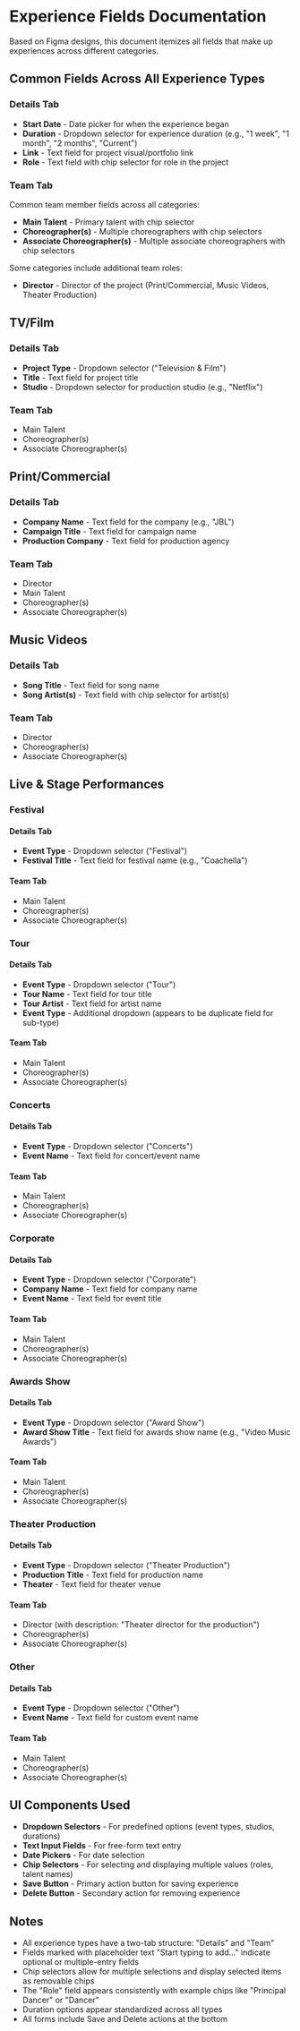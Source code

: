 # Experience Fields Documentation

Based on Figma designs, this document itemizes all fields that make up experiences across different categories.

## Common Fields Across All Experience Types

### Details Tab
- **Start Date** - Date picker for when the experience began
- **Duration** - Dropdown selector for experience duration (e.g., "1 week", "1 month", "2 months", "Current")
- **Link** - Text field for project visual/portfolio link
- **Role** - Text field with chip selector for role in the project

### Team Tab
Common team member fields across all categories:
- **Main Talent** - Primary talent with chip selector
- **Choreographer(s)** - Multiple choreographers with chip selectors
- **Associate Choreographer(s)** - Multiple associate choreographers with chip selectors

Some categories include additional team roles:
- **Director** - Director of the project (Print/Commercial, Music Videos, Theater Production)

## TV/Film

### Details Tab
- **Project Type** - Dropdown selector ("Television & Film")
- **Title** - Text field for project title
- **Studio** - Dropdown selector for production studio (e.g., "Netflix")

### Team Tab
- Main Talent
- Choreographer(s)
- Associate Choreographer(s)

## Print/Commercial

### Details Tab
- **Company Name** - Text field for the company (e.g., "JBL")
- **Campaign Title** - Text field for campaign name
- **Production Company** - Text field for production agency

### Team Tab
- Director
- Main Talent
- Choreographer(s)
- Associate Choreographer(s)

## Music Videos

### Details Tab
- **Song Title** - Text field for song name
- **Song Artist(s)** - Text field with chip selector for artist(s)

### Team Tab
- Director
- Choreographer(s)
- Associate Choreographer(s)

## Live & Stage Performances

### Festival

#### Details Tab
- **Event Type** - Dropdown selector ("Festival")
- **Festival Title** - Text field for festival name (e.g., "Coachella")

#### Team Tab
- Main Talent
- Choreographer(s)
- Associate Choreographer(s)

### Tour

#### Details Tab
- **Event Type** - Dropdown selector ("Tour")
- **Tour Name** - Text field for tour title
- **Tour Artist** - Text field for artist name
- **Event Type** - Additional dropdown (appears to be duplicate field for sub-type)

#### Team Tab
- Main Talent
- Choreographer(s)
- Associate Choreographer(s)

### Concerts

#### Details Tab
- **Event Type** - Dropdown selector ("Concerts")
- **Event Name** - Text field for concert/event name

#### Team Tab
- Main Talent
- Choreographer(s)
- Associate Choreographer(s)

### Corporate

#### Details Tab
- **Event Type** - Dropdown selector ("Corporate")
- **Company Name** - Text field for company name
- **Event Name** - Text field for event title

#### Team Tab
- Main Talent
- Choreographer(s)
- Associate Choreographer(s)

### Awards Show

#### Details Tab
- **Event Type** - Dropdown selector ("Award Show")
- **Award Show Title** - Text field for awards show name (e.g., "Video Music Awards")

#### Team Tab
- Main Talent
- Choreographer(s)
- Associate Choreographer(s)

### Theater Production

#### Details Tab
- **Event Type** - Dropdown selector ("Theater Production")
- **Production Title** - Text field for production name
- **Theater** - Text field for theater venue

#### Team Tab
- Director (with description: "Theater director for the production")
- Choreographer(s)
- Associate Choreographer(s)

### Other

#### Details Tab
- **Event Type** - Dropdown selector ("Other")
- **Event Name** - Text field for custom event name

#### Team Tab
- Main Talent
- Choreographer(s)
- Associate Choreographer(s)

## UI Components Used

- **Dropdown Selectors** - For predefined options (event types, studios, durations)
- **Text Input Fields** - For free-form text entry
- **Date Pickers** - For date selection
- **Chip Selectors** - For selecting and displaying multiple values (roles, talent names)
- **Save Button** - Primary action button for saving experience
- **Delete Button** - Secondary action for removing experience

## Notes

- All experience types have a two-tab structure: "Details" and "Team"
- Fields marked with placeholder text "Start typing to add..." indicate optional or multiple-entry fields
- Chip selectors allow for multiple selections and display selected items as removable chips
- The "Role" field appears consistently with example chips like "Principal Dancer" or "Dancer"
- Duration options appear standardized across all types
- All forms include Save and Delete actions at the bottom